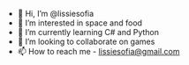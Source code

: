 - 👋 Hi, I’m @lissiesofia
- 👀 I’m interested in space and food
- 🌱 I’m currently learning C# and Python
- 🚀 I’m looking to collaborate on games
- 📫 How to reach me - lissiesofia@gmail.com

<!---
lissiesofia/lissiesofia is a ✨ special ✨ repository because its `README.md` (this file) appears on your GitHub profile.
You can click the Preview link to take a look at your changes.
--->
